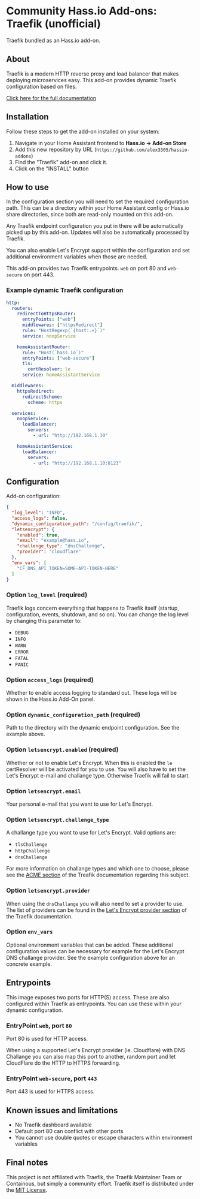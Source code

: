 # Community Hass.io Add-ons: Traefik (unofficial)

Traefik bundled as an Hass.io add-on.

## About

Traefik is a modern HTTP reverse proxy and load balancer that makes deploying microservices easy. This add-on provides dynamic Traefik configuration based on files.

[Click here for the full documentation](https://docs.traefik.io/)

## Installation

Follow these steps to get the add-on installed on your system:

1. Navigate in your Home Assistant frontend to __Hass.io -> Add-on Store__
2. Add this new repository by URL (`https://github.com/alex3305/hassio-addons`)
3. Find the "Traefik" add-on and click it.
4. Click on the "INSTALL" button

## How to use

In the configuration section you will need to set the required configuration path. This can be a directory within your Home Assistant config or Hass.io share directories, since both are read-only mounted on this add-on.

Any Traefik endpoint configuration you put in there will be automatically picked up by this add-on. Updates will also be automatically processed by Traefik.

You can also enable Let's Encrypt support within the configuration and set additional environment variables when those are needed.

This add-on provides two Traefik entrypoints. `web` on port 80 and `web-secure` on port 443.

### Example dynamic Traefik configuration

```yaml
http:
  routers:
    redirectToHttpsRouter:
      entryPoints: ["web"]
      middlewares: ["httpsRedirect"]
      rule: "HostRegexp(`{host:.+}`)"
      service: noopService

    homeAssistantRouter:
      rule: "Host(`hass.io`)"
      entryPoints: ["web-secure"]
      tls:
        certResolver: le
      service: homeAssistantService

  middlewares:
    httpsRedirect:
      redirectScheme:
        scheme: https

  services:
    noopService:
      loadBalancer:
        servers:
          - url: "http://192.168.1.10"

    homeAssistantService:
      loadBalancer:
        servers:
          - url: "http://192.168.1.10:8123"
```

## Configuration

Add-on configuration:

```json
{
  "log_level": "INFO",
  "access_logs": false,
  "dynamic_configuration_path": "/config/traefik/",
  "letsencrypt": {
    "enabled": true,
    "email": "example@hass.io",
    "challenge_type": "dnsChallenge",
    "provider": "cloudflare"
  },
  "env_vars": [
    "CF_DNS_API_TOKEN=SOME-API-TOKEN-HERE"
  ]
}
```

### Option `log_level` (required)

Traefik logs concern everything that happens to Traefik itself (startup, configuration, events, shutdown, and so on). You can change the log level by changing this parameter to:

* `DEBUG`
* `INFO`
* `WARN`
* `ERROR`
* `FATAL`
* `PANIC`

### Option `access_logs` (required)

Whether to enable access logging to standard out. These logs will be shown in the Hass.io Add-On panel.

### Option `dynamic_configuration_path` (required)

Path to the directory with the dynamic endpoint configuration. See the example above. 

### Option `letsencrypt.enabled` (required)

Whether or not to enable Let's Encrypt. When this is enabled the `le` certResolver will be activated for you to use. You will also have to set the Let's Encrypt e-mail and challange type. Otherwise Traefik will fail to start.

### Option `letsencrypt.email`

Your personal e-mail that you want to use for Let's Encrypt.

### Option `letsencrypt.challenge_type`

A challange type you want to use for Let's Encrypt. Valid options are:

* `tlsChallenge`
* `httpChallenge`
* `dnsChallenge`

For more information on challange types and which one to choose, please see the [ACME section](https://docs.traefik.io/https/acme/) of the Treafik documentation regarding this subject.

### Option `letsencrypt.provider`

When using the `dnsChallange` you will also need to set a provider to use. The list of providers can be found in the [Let's Encrypt provider section](https://docs.traefik.io/https/acme/#providers) of the Traefik documentation.

### Option `env_vars`

Optional environment variables that can be added. These additional configuration values can be necessary for example for the Let's Encrypt DNS challange provider. See the example configuration above for an concrete example.

## Entrypoints

This image exposes two ports for HTTP(S) access. These are also configured within Traefik as entrypoints. You can use these within your dynamic configuration.

### EntryPoint `web`, port `80`

Port 80 is used for HTTP access. 

When using a supported Let's Encrypt provider (ie. Cloudflare) with DNS Challange you can also map this port to another, random port and let CloudFlare do the HTTP to HTTPS forwarding.

### EntryPoint `web-secure`, port `443`

Port 443 is used for HTTPS access.

## Known issues and limitations

* No Traefik dashboard available
* Default port 80 can conflict with other ports
* You cannot use double quotes or escape characters within environment variables

## Final notes

This project is not affiliated with Traefik, the Traefik Maintainer Team or Containous, but simply a community effort. Traefik itself is distributed under the [MIT License](https://github.com/containous/traefik/blob/master/LICENSE.md).

